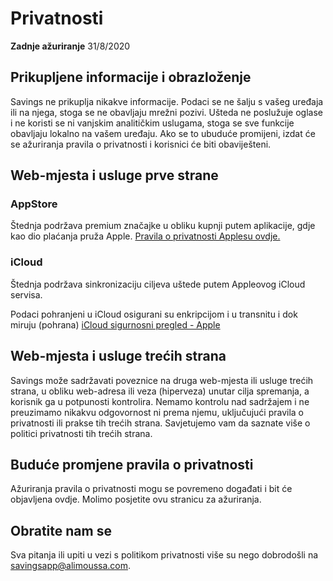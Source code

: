 # Privatnosti

**Zadnje ažuriranje**
31/8/2020

## Prikupljene informacije i obrazloženje

Savings ne prikuplja nikakve informacije. Podaci se ne šalju s vašeg uređaja ili na njega, stoga se ne obavljaju mrežni pozivi. Ušteda ne poslužuje oglase i ne koristi se ni vanjskim analitičkim uslugama, stoga se sve funkcije obavljaju lokalno na vašem uređaju. Ako se to ubuduće promijeni, izdat će se ažuriranja pravila o privatnosti i korisnici će biti obaviješteni.

## Web-mjesta i usluge prve strane

### AppStore

Štednja podržava premium značajke u obliku kupnji putem aplikacije, gdje kao dio plaćanja pruža Apple.
[Pravila o privatnosti Applesu ovdje.](https://www.apple.com/legal/privacy/en-ww/)

### iCloud

Štednja podržava sinkronizaciju ciljeva uštede putem Appleovog iCloud servisa.

Podaci pohranjeni u iCloud osigurani su enkripcijom i u transnitu i dok miruju (pohrana)
[iCloud sigurnosni pregled - Apple](https://support.apple.com/en-us/HT202303)

## Web-mjesta i usluge trećih strana

Savings može sadržavati poveznice na druga web-mjesta ili usluge trećih strana, u obliku web-adresa ili veza (hiperveza) unutar cilja spremanja, a korisnik ga u potpunosti kontrolira. Nemamo kontrolu nad sadržajem i ne preuzimamo nikakvu odgovornost ni prema njemu, uključujući pravila o privatnosti ili prakse tih trećih strana. Savjetujemo vam da saznate više o politici privatnosti tih trećih strana.

## Buduće promjene pravila o privatnosti

Ažuriranja pravila o privatnosti mogu se povremeno događati i bit će objavljena ovdje. Molimo posjetite ovu stranicu za ažuriranja.

## Obratite nam se

Sva pitanja ili upiti u vezi s politikom privatnosti više su nego dobrodošli na 
[savingsapp@alimoussa.com](mailto:savingsapp@alimoussa.com).